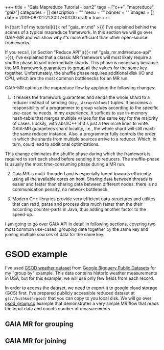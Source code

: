 +++
title = "Gaia Mapreduce Tutorial - part2"
tags = ["c++", "mapreduce", "gaia"]
categories = []
description = ""
menu = ""
banner = ""
images = []
date = 2019-08-12T21:30:12+03:00
draft = true
+++

In [part 1 of my tutorial]({{< ref "gaia_mr.md" >}}) I've explained behind the scenes of a typical mapreduce
framework. In this section we will go over GAIA-MR and will show why it's more efficiant than other open-source frameworks.

<!--more-->

If you recall, [in Section "Reduce API"]({{< ref "gaia_mr.md#reduce-api" >}}), I've explained that a classic MR framework will most likely require a shuffle phase to sort intermediate shards. This phase is necessary because the MR framework guarantees to group all the values for the same key together. Unfortunately, the shuffle phase requires additional disk I/O and CPU, which are the most common bottlenecks for an MR run.

GAIA-MR optimize the mapreduce flow by applying the following changes:

1. It relaxes the framework guarantees and sends the whole shard to a reducer instead of sending `(Key, Array<Value>)` tuples. It becomes a responsibility of a programmer to group values according to the specific use-case he needs. In my experience, it suffices to use in-memory hash-table that merges multiple values for the same key for the majority of cases. Luckily, with absl/C++14 it's just a few more lines to write. GAIA-MR guarantees shard locality, i.e., the whole shard will still reach the same reducer instance. Also, a programmer fully controls the order in which the shards from multiple sources arrive to a reducer. Which, in turn, could lead to additional optimizations.

This change eliminates the shuffle phase during which the framework is required to sort each shard before sending it to reducers. The shuffle-phase is usually the most time-consuming phase during a MR run.

2. Gaia MR is multi-threaded and is especially tuned towards efficiently using all the available cores on host. Sharing data between threads is easier and faster than sharing data between different nodes: there is no communication penalty, no network bottleneck.

3. Modern C++ libraries provide very efficient data-structures and utilites that can read, parse and process data much faster than the their according counter-parts in Java, thus adding another factor to the speed-up.

I am going to go over GAIA API in detail in following sections, covering two most common use-cases: grouping data together by the same key and joining multiple sources of data
for the same key.

# GSOD example
I've used [GSOD weather dataset](https://console.cloud.google.com/bigquery?p=bigquery-public-data&d=samples&t=gsod&page=table) from [Google Bigquery Public Datasets](https://cloud.google.com/bigquery/public-data/) for my "group by" example. This data contains historic weather measurements in USA, but for this example, we will use only few fields from each record.

In order to access the dataset, we need to export it to google cloud storage (GCS) first.
I've prepared publicly accessible reduced dataset at `gs://kushkush/gsod/` that you can copy
to you local disk. We will go over [gsod_group.cc](https://github.com/romange/gaia/blob/master/examples/gsod_group.cc) example that demonstrates a very simple MR flow that reads
the input data and counts number of measurements

## GAIA MR for grouping

## GAIA MR for joining
